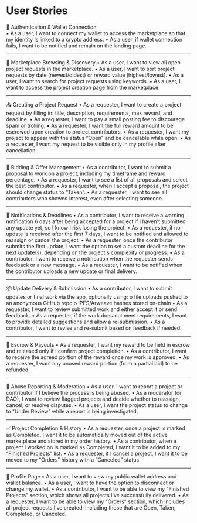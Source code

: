 # User Stories

🔐 Authentication & Wallet Connection   
•	As a user, I want to connect my wallet to access the marketplace so that my identity is linked to a crypto address.
•	As a user, if wallet connection fails, I want to be notified and remain on the landing page.
________________________________________
🛒 Marketplace Browsing & Discovery
•	As a user, I want to view all open project requests in the marketplace.
•	As a user, I want to sort project requests by date (newest/oldest) or reward value (highest/lowest).
•	As a user, I want to search for project requests using keywords.
•	As a user, I want to access the project creation page from the marketplace.
________________________________________
📤 Creating a Project Request
•	As a requester, I want to create a project request by filling in: title, description, requirements, max reward, and deadline.
•	As a requester, I want to pay a small posting fee to discourage spam or trolling.
•	As a requester, I want the full reward amount to be escrowed upon creation to protect contributors.
•	As a requester, I want my project to appear with the status “Open” and be cancelable while open.
•	As a requester, I want my request to be visible only in my profile after cancellation.
________________________________________
🎯 Bidding & Offer Management
•	As a contributor, I want to submit a proposal to work on a project, including my timeframe and reward percentage.
•	As a requester, I want to see a list of all proposals and select the best contributor.
•	As a requester, when I accept a proposal, the project should change status to “Taken”.
•	As a requester, I want to see all contributors who showed interest, even after selecting someone.
________________________________________
📩 Notifications & Deadlines
•	As a contributor, I want to receive a warning notification 6 days after being accepted for a project if I haven't submitted any update yet, so I know I risk losing the project.
•	As a requester, if no update is received after the first 7 days, I want to be notified and allowed to reassign or cancel the project.
•	As a requester, once the contributor submits the first update, I want the option to set a custom deadline for the next update(s), depending on the project's complexity or progress.
•	As a contributor, I want to receive a notification when the requester sends feedback or a new message.
•	As a requester, I want to be notified when the contributor uploads a new update or final delivery.
________________________________________
📦 Update Delivery & Submission
•	As a contributor, I want to submit updates or final work via the app, optionally using:
o	file uploads pushed to an anonymous GitHub repo
o	IPFS/Arweave hashes stored on-chain
•	As a requester, I want to review submitted work and either accept it or send feedback.
•	As a requester, if the work does not meet requirements, I want to provide detailed suggestions and allow a re-submission.
•	As a contributor, I want to revise and re-submit based on feedback if needed.
________________________________________
🔐 Escrow & Payouts
•	As a requester, I want my reward to be held in escrow and released only if I confirm project completion.
•	As a contributor, I want to receive the agreed portion of the reward once my work is approved.
•	As a requester, I want any unused reward portion (from a partial bid) to be refunded.
________________________________________
🚩 Abuse Reporting & Moderation
•	As a user, I want to report a project or contributor if I believe the process is being abused.
•	As a moderator (or DAO), I want to review flagged projects and decide whether to reassign, cancel, or resolve disputes.
•	As a user, I want the project status to change to “Under Review” while a report is being investigated.
________________________________________
✅ Project Completion & History
•	As a requester, once a project is marked as Completed, I want it to be automatically moved out of the active marketplace and stored in my order history.
•	As a contributor, when a project I worked on is marked as Completed, I want it to be added to my “Finished Projects” list.
•	As a requester, if I cancel a project, I want it to be moved to my “Orders” history with a “Canceled” status.
________________________________________
👤 Profile Page
•	As a user, I want to view my public wallet address and wallet balance.
•	As a user, I want to have the option to disconnect or change my wallet.
•	As a contributor, I want to be able to view my “Finished Projects” section, which shows all projects I’ve successfully delivered.
•	As a requester, I want to be able to view my “Orders” section, which includes all project requests I’ve created, including those that are Open, Taken, Completed, or Canceled.
